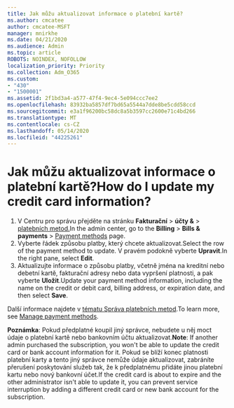 ```yaml
---
title: Jak můžu aktualizovat informace o platební kartě?
ms.author: cmcatee
author: cmcatee-MSFT
manager: mnirkhe
ms.date: 04/21/2020
ms.audience: Admin
ms.topic: article
ROBOTS: NOINDEX, NOFOLLOW
localization_priority: Priority
ms.collection: Adm_O365
ms.custom:
- "430"
- "1500001"
ms.assetid: 2f1bd3a4-a577-47f4-9ec4-5e094ccc7ee2
ms.openlocfilehash: 83932ba5857df7bd65a5544a7dde8be5cdd58ccd
ms.sourcegitcommit: e3a1f96200bc58dc8a5b3597cc2600e71c4bd266
ms.translationtype: MT
ms.contentlocale: cs-CZ
ms.lasthandoff: 05/14/2020
ms.locfileid: "44225261"
---
```

# <a name="how-do-i-update-my-credit-card-information"></a><span data-ttu-id="466bf-102">Jak můžu aktualizovat informace o platební kartě?</span><span class="sxs-lookup"><span data-stu-id="466bf-102">How do I update my credit card information?</span></span>

1. <span data-ttu-id="466bf-103">V Centru pro správu přejděte na stránku **Fakturační**  >  **účty &**  >  [platebních metod.](https://go.microsoft.com/fwlink/p/?linkid=2018806)</span><span class="sxs-lookup"><span data-stu-id="466bf-103">In the admin center, go to the **Billing** > **Bills & payments** > [Payment methods](https://go.microsoft.com/fwlink/p/?linkid=2018806) page.</span></span>
2. <span data-ttu-id="466bf-104">Vyberte řádek způsobu platby, který chcete aktualizovat.</span><span class="sxs-lookup"><span data-stu-id="466bf-104">Select the row of the payment method to update.</span></span> <span data-ttu-id="466bf-105">V pravém podokně vyberte **Upravit**.</span><span class="sxs-lookup"><span data-stu-id="466bf-105">In the right pane, select **Edit**.</span></span>
3. <span data-ttu-id="466bf-106">Aktualizujte informace o způsobu platby, včetně jména na kreditní nebo debetní kartě, fakturační adresy nebo data vypršení platnosti, a pak vyberte **Uložit**.</span><span class="sxs-lookup"><span data-stu-id="466bf-106">Update your payment method information, including the name on the credit or debit card, billing address, or expiration date, and then select **Save**.</span></span>

<span data-ttu-id="466bf-107">Další informace najdete v [tématu Správa platebních metod](https://docs.microsoft.com/microsoft-365/commerce/billing-and-payments/manage-payment-methods).</span><span class="sxs-lookup"><span data-stu-id="466bf-107">To learn more, see [Manage payment methods](https://docs.microsoft.com/microsoft-365/commerce/billing-and-payments/manage-payment-methods).</span></span>

<span data-ttu-id="466bf-108">**Poznámka**: Pokud předplatné koupil jiný správce, nebudete u něj moct údaje o platební kartě nebo bankovním účtu aktualizovat.</span><span class="sxs-lookup"><span data-stu-id="466bf-108">**Note**: If another admin purchased the subscription, you won't be able to update the credit card or bank account information for it.</span></span> <span data-ttu-id="466bf-109">Pokud se blíží konec platnosti platební karty a tento jiný správce nemůže údaje aktualizovat, zabráníte přerušení poskytování služeb tak, že k předplatnému přidáte jinou platební kartu nebo nový bankovní účet.</span><span class="sxs-lookup"><span data-stu-id="466bf-109">If the credit card is about to expire and the other administrator isn't able to update it, you can prevent service interruption by adding a different credit card or new bank account for the subscription.</span></span>